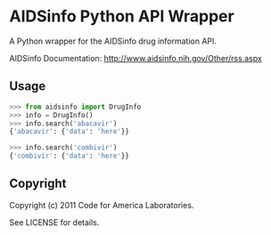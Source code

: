 AIDSinfo Python API Wrapper
======================

A Python wrapper for the AIDSinfo drug information API.

AIDSinfo Documentation:  http://www.aidsinfo.nih.gov/Other/rss.aspx


Usage
-----

```python
>>> from aidsinfo import DrugInfo
>>> info = DrugInfo()
>>> info.search('abacavir')
{'abacavir': {'data': 'here'}}

>>> info.search('combivir')
{'combivir': {'data': 'here'}}
```


Copyright
---------

Copyright (c) 2011 Code for America Laboratories.

See LICENSE for details.
